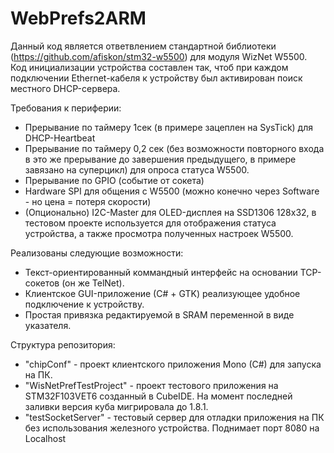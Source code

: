 # WebPrefs2ARM
Данный код является ответвлением стандартной библиотеки (https://github.com/afiskon/stm32-w5500) для модуля WizNet W5500. Код инициализации устройства составлен так, чтоб при каждом подключении Ethernet-кабеля к устройству был активирован поиск местного DHCP-сервера.

Требования к периферии:
- Прерывание по таймеру 1сек (в примере зацеплен на SysTick) для DHCP-Heartbeat
- Прерывание по таймеру 0,2 сек (без возможности повторного входа в это же прерывание до завершения предыдущего, в примере завязано на суперцикл) для опроса статуса W5500.
- Прерывание по GPIO (событие от сокета)
- Hardware SPI для общения с W5500 (можно конечно через Software - но цена = потеря скорости)
- (Опционально) I2C-Master для OLED-дисплея на SSD1306 128x32, в тестовом проекте используется для отображения статуса устройства, а также просмотра полученных настроек W5500. 
 
Реализованы следующие возможности:
- Текст-ориентированный коммандный интерфейс на основании TCP-сокетов (он же TelNet).
- Клиентское GUI-приложение (С# + GTK) реализующее удобное подключение к устройству.
- Простая привязка редактируемой в SRAM переменной в виде указателя.

Структура репозитория:
- "chipConf" - проект клиентского приложения Mono (C#) для запуска на ПК. 
- "WisNetPrefTestProject" - проект тестового приложения на STM32F103VET6 созданный в CubeIDE. На момент последней заливки версия куба мигрировала до 1.8.1. 
- "testSocketServer" - тестовый сервер для отладки приложения на ПК без использования железного устройства. Поднимает порт 8080 на Localhost
